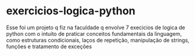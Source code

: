 # exercicios-logica-python
Esse foi um projeto q fiz na faculdade q envolve 7 execicios de logica de python com o intuito de  praticar conceitos fundamentais da linguagem, como estruturas condicionais, laços de repetição, manipulação de strings, funções e tratamento de exceções
